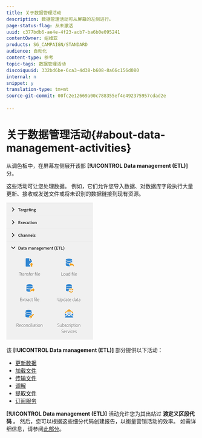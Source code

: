 ```yaml
---
title: 关于数据管理活动
description: 数据管理活动可从屏幕的左侧进行。
page-status-flag: 从未激活
uuid: c377bdb6-ae4e-4f23-acb7-ba6b0e095241
contentOwner: 绍维亚
products: SG_CAMPAIGN/STANDARD
audience: 自动化
content-type: 参考
topic-tags: 数据管理活动
discoiquuid: 332bd6be-6ca3-4d38-b608-8a66c156d080
internal: n
snippet: y
translation-type: tm+mt
source-git-commit: 00fc2e12669a00c788355ef4e492375957cdad2e

---
```



# 关于数据管理活动{#about-data-management-activities}

从调色板中，在屏幕左侧展开该部 **[!UICONTROL Data management (ETL)]** 分。

这些活动可让您处理数据。 例如，它们允许您导入数据、对数据库字段执行大量更新、接收或发送文件或将未识别的数据链接到现有资源。

![](assets/wkf_etl_activities.png)

该 **[!UICONTROL Data management (ETL)]** 部分提供以下活动：

* [更新数据](../../automating/using/update-data.md)
* [加载文件](../../automating/using/load-file.md)
* [传输文件](../../automating/using/transfer-file.md)
* [调解](../../automating/using/reconciliation.md)
* [提取文件](../../automating/using/extract-file.md)
* [订阅服务](../../automating/using/subscription-services.md)

**[!UICONTROL Data management (ETL)]** 活动允许您为其出站过 **渡定义区段代码** 。 然后，您可以根据这些细分代码创建报告，以衡量营销活动的效率。 如需详细信息，请参阅[此部分](../../reporting/using/creating-a-report-workflow-segment.md)。
